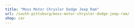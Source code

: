 ```yaml
---
title: "Moss Motor Chrysler Dodge Jeep Ram"
url: /south-pittsburg/moss-motor-chrysler-dodge-jeep-ram/
shop: car
---
```

